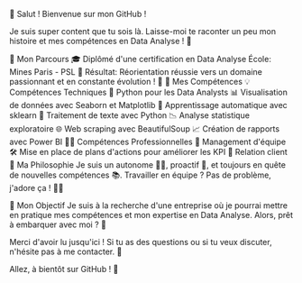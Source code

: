 👋 Salut ! Bienvenue sur mon GitHub !

Je suis super content que tu sois là. Laisse-moi te raconter un peu mon histoire et mes compétences en Data Analyse ! 🎉

📜 Mon Parcours
🎓 Diplômé d'une certification en Data Analyse
École: Mines Paris - PSL 🏫
Résultat: Réorientation réussie vers un domaine passionnant et en constante évolution ! 🚀
💼 Mes Compétences
💡 Compétences Techniques
🐍 Python pour les Data Analysts
📊 Visualisation de données avec Seaborn et Matplotlib
🤖 Apprentissage automatique avec sklearn
📝 Traitement de texte avec Python
📉 Analyse statistique exploratoire
🌐 Web scraping avec BeautifulSoup
📈 Création de rapports avec Power BI
🧑‍💼 Compétences Professionnelles
👥 Management d'équipe
🛠 Mise en place de plans d'actions pour améliorer les KPI
🤝 Relation client
🧠 Ma Philosophie
Je suis un autonome 🕵️‍♂️, proactif 🚀, et toujours en quête de nouvelles compétences 📚. Travailler en équipe ? Pas de problème, j'adore ça ! 👯‍♂️

🎯 Mon Objectif
Je suis à la recherche d'une entreprise où je pourrai mettre en pratique mes compétences et mon expertise en Data Analyse. Alors, prêt à embarquer avec moi ? 🚀

Merci d'avoir lu jusqu'ici ! Si tu as des questions ou si tu veux discuter, n'hésite pas à me contacter. 🤝

Allez, à bientôt sur GitHub ! 👋
